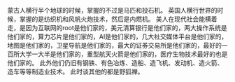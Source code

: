 蒙古人横行半个地球的时候，掌握的不过是马匹和投石机。
英国人横行世界的时候，掌握的是纺织机和风帆火炮技术，然后是内燃机。
美人在现代社会能横着走，是因为互联网的root是他们家的，美元清算银行是他们家的，两大操作系统是他们家的，算力芯片是他们家的，AI是他们家的，几大社交媒体平台是他们家的，地图是他们家的，卫星导航是他们家的，最大的证券交易所是他们家的，最好的一百所大学一大半是他们家的，重型航天火箭是他们家的，医疗生物技术最好的也是他们家的。
此外他们仍旧有钢铁、有色冶炼、造船、造飞机、发动机、造火箭、造车等等制造业技术。
此时谈其他的都是野狐禅。
